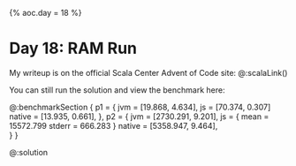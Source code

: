 {%
aoc.day = 18
%}

# Day 18: RAM Run

My writeup is on the official Scala Center Advent of Code site: @:scalaLink()


You can still run the solution and view the benchmark here:

@:benchmarkSection {
p1 = {
jvm = [19.868, 4.634],
js = [70.374, 0.307]
native = [13.935, 0.661],
},
p2 = {
jvm = [2730.291, 9.201],
js = {
 mean = 15572.799
 stderr = 666.283
}
native = [5358.947, 9.464],        
}
}


@:solution